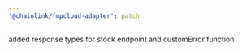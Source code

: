 ```yaml
---
'@chainlink/fmpcloud-adapter': patch
---
```


added response types for stock endpoint and customError function
